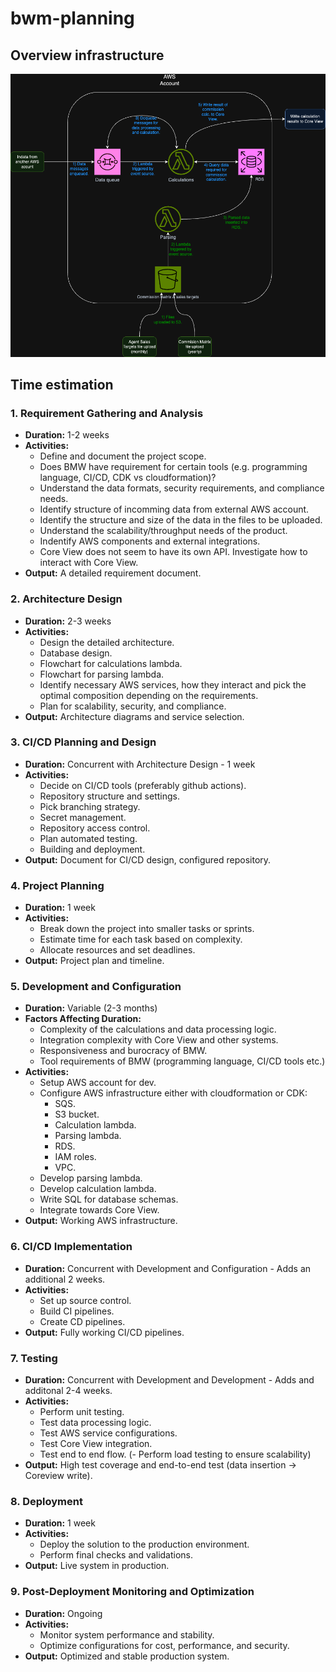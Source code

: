 # bwm-planning

## Overview infrastructure

![Initial draft of architecture](design_2.png)

## Time estimation

### 1. Requirement Gathering and Analysis

- **Duration:** 1-2 weeks
- **Activities:**
  - Define and document the project scope.
  - Does BMW have requirement for certain tools (e.g. programming language, CI/CD, CDK vs cloudformation)?
  - Understand the data formats, security requirements, and compliance needs.
  - Identify structure of incomming data from external AWS account.
  - Identify the structure and size of the data in the files to be uploaded.
  - Understand the scalability/throughput needs of the product.
  - Indentify AWS components and external integrations.
  - Core View does not seem to have its own API. Investigate how to interact with Core View.
- **Output:** A detailed requirement document.

### 2. Architecture Design

- **Duration:** 2-3 weeks
- **Activities:**
  - Design the detailed architecture.
  - Database design.
  - Flowchart for calculations lambda.
  - Flowchart for parsing lambda.
  - Identify necessary AWS services, how they interact and pick the optimal composition depending on the requirements.
  - Plan for scalability, security, and compliance.
- **Output:** Architecture diagrams and service selection.

### 3. CI/CD Planning and Design

- **Duration:** Concurrent with Architecture Design - 1 week
- **Activities:**
  - Decide on CI/CD tools (preferably github actions).
  - Repository structure and settings.
  - Pick branching strategy.
  - Secret management.
  - Repository access control.
  - Plan automated testing.
  - Building and deployment.
- **Output:** Document for CI/CD design, configured repository.

### 4. Project Planning

- **Duration:** 1 week
- **Activities:**
  - Break down the project into smaller tasks or sprints.
  - Estimate time for each task based on complexity.
  - Allocate resources and set deadlines.
- **Output:** Project plan and timeline.

### 5. Development and Configuration

- **Duration:** Variable (2-3 months)
- **Factors Affecting Duration:**
  - Complexity of the calculations and data processing logic.
  - Integration complexity with Core View and other systems.
  - Responsiveness and burocracy of BMW.
  - Tool requirements of BMW (programming language, CI/CD tools etc.)
- **Activities:**
  - Setup AWS account for dev.
  - Configure AWS infrastructure either with cloudformation or CDK:
    - SQS.
    - S3 bucket.
    - Calculation lambda.
    - Parsing lambda.
    - RDS.
    - IAM roles.
    - VPC.
  - Develop parsing lambda.
  - Develop calculation lambda.
  - Write SQL for database schemas.
  - Integrate towards Core View.
- **Output:** Working AWS infrastructure.

### 6. CI/CD Implementation

- **Duration:** Concurrent with Development and Configuration - Adds an additional 2 weeks.
- **Activities:** 
  - Set up source control.
  - Build CI pipelines.
  - Create CD pipelines.
- **Output:** Fully working CI/CD pipelines.

### 7. Testing

- **Duration:** Concurrent with Development and Development - Adds and additonal 2-4 weeks.
- **Activities:**
  - Perform unit testing.
  - Test data processing logic.
  - Test AWS service configurations.
  - Test Core View integration.
  - Test end to end flow.
  (- Perform load testing to ensure scalability)
- **Output:** High test coverage and end-to-end test (data insertion -> Coreview write).

### 8. Deployment

- **Duration:** 1 week
- **Activities:**
  - Deploy the solution to the production environment.
  - Perform final checks and validations.
- **Output:** Live system in production.

### 9. Post-Deployment Monitoring and Optimization

- **Duration:** Ongoing
- **Activities:**
  - Monitor system performance and stability.
  - Optimize configurations for cost, performance, and security.
- **Output:** Optimized and stable production system.